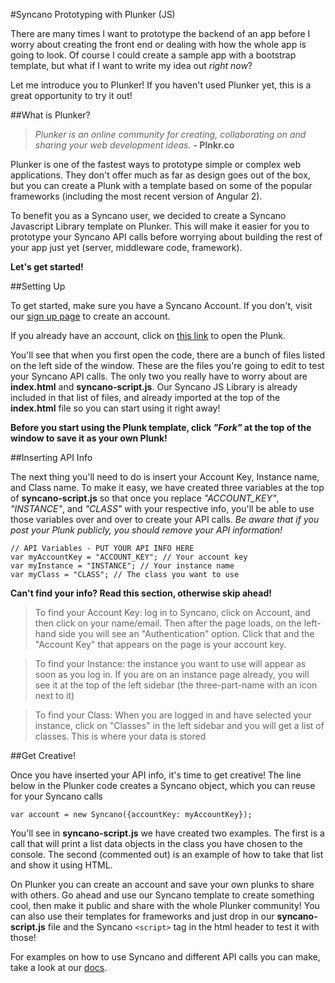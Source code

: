 #Syncano Prototyping with Plunker (JS)

There are many times I want to prototype the backend of an app before I worry about creating the front end or dealing with how the whole app is going to look. Of course I could create a sample app with a bootstrap template, but what if I want to write my idea out _right now_?

Let me introduce you to Plunker! If you haven't used Plunker yet, this is a great opportunity to try it out!

##What is Plunker?

>_Plunker is an online community for creating, collaborating on and sharing your web development ideas._ **- Plnkr.co**

Plunker is one of the fastest ways to prototype simple or complex web applications. They don't offer much as far as design goes out of the box, but you can create a Plunk with a template based on some of the popular frameworks (including the most recent version of Angular 2).

To benefit you as a Syncano user, we decided to create a Syncano Javascript Library template on Plunker. This will make it easier for you to prototype your Syncano API calls before worrying about building the rest of your app just yet (server, middleware code, framework).

**Let's get started!**

##Setting Up

To get started, make sure you have a Syncano Account. If you don't, visit our <a href="https://dashboard.syncano.io/#/signup" target="_blank">sign up page</a> to create an account.

If you already have an account, click on <a href="http://plnkr.co/edit/TjzdW0" target="_blank">this link</a> to open the Plunk.

You'll see that when you first open the code, there are a bunch of files listed on the left side of the window. These are the files you're going to edit to test your Syncano API calls. The only two you really have to worry about are **index.html** and **syncano-script.js**. Our Syncano JS Library is already included in that list of files, and already imported at the top of the **index.html** file so you can start using it right away!

**Before you start using the Plunk template, click _"Fork"_ at the top of the window to save it as your own Plunk!**

##Inserting API Info

The next thing you'll need to do is insert your Account Key, Instance name, and Class name. To make it easy, we have created three variables at the top of **syncano-script.js** so that once you replace *"ACCOUNT_KEY"*, *"INSTANCE"*, and *"CLASS"* with your respective info, you'll be able to use those variables over and over to create your API calls. _Be aware that if you post your Plunk publicly, you should remove your API information!_

```
// API Variables - PUT YOUR API INFO HERE
var myAccountKey = "ACCOUNT_KEY"; // Your account key
var myInstance = "INSTANCE"; // Your instance name
var myClass = "CLASS"; // The class you want to use
```

**Can't find your info? Read this section, otherwise skip ahead!**
>To find your Account Key: log in to Syncano, click on Account, and then click on your name/email. Then after the page loads, on the left-hand side you will see an "Authentication" option. Click that and the "Account Key" that appears on the page is your account key.

>To find your Instance: the instance you want to use will appear as soon as you log in. If you are on an instance page already, you will see it at the top of the left sidebar (the three-part-name with an icon next to it)

>To find your Class: When you are logged in and have selected your instance, click on "Classes" in the left sidebar and you will get a list of classes. This is where your data is stored

##Get Creative!

Once you have inserted your API info, it's time to get creative! The line below in the Plunker code creates a Syncano object, which you can reuse for your Syncano calls

```
var account = new Syncano({accountKey: myAccountKey});
```

You'll see in **syncano-script.js** we have created two examples. The first is a call that will print a list data objects in the class you have chosen to the console. The second (commented out) is an example of how to take that list and show it using HTML.

On Plunker you can create an account and save your own plunks to share with others. Go ahead and use our Syncano template to create something cool, then make it public and share with the whole Plunker community! You can also use their templates for frameworks and just drop in our **syncano-script.js** file and the Syncano `<script>` tag in the html header to test it with those!

For examples on how to use Syncano and different API calls you can make, take a look at our <a href="http://docs.syncano.com/" target="_blank">docs</a>.